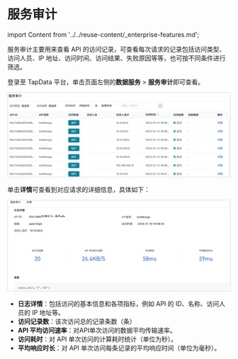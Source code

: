# 服务审计

import Content from '../../reuse-content/_enterprise-features.md';

<Content />

服务审计主要用来查看 API 的访问记录，可查看每次请求的记录包括访问类型、访问人员、IP 地址、访问时间、访问结果、失败原因等等，也可按不同条件进行筛选。

登录至 TapData 平台，单击页面左侧的**数据服务** > **服务审计**即可查看。

![](../../images/audit_api_1.png)



单击**详情**可查看到对应请求的详细信息，具体如下：

![](../../images/audit_api_2.png)

- **日志详情**：包括访问的基本信息和各项指标，例如 API 的 ID、名称、访问人员的 IP 地址等。
- **访问记录数**：该次访问总的记录条数（条）
- **API 平均访问速率**：对API单次访问的数据平均传输速率。
- **访问耗时**：对 API 单次访问的计算耗时统计（单位为秒）。
- **平均响应时长**：对 API 单次访问每条记录的平均响应时间（单位为毫秒）。